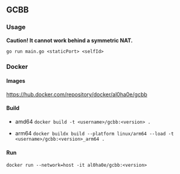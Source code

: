 ## GCBB

### Usage

<b>Caution! It cannot work behind a symmetric NAT.</b>

`go run main.go <staticPort> <selfId>`

### Docker

#### Images

https://hub.docker.com/repository/docker/al0ha0e/gcbb

#### Build
- amd64 `docker build -t <username>/gcbb:<version> .`

- arm64 `docker buildx build --platform linux/arm64 --load -t <username>/gcbb:<version>_arm64 .`

#### Run

`docker run --network=host -it al0ha0e/gcbb:<version>`